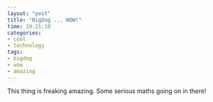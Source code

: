 ```yaml
---
layout: "post"
title: "BigDog ... WOW!"
time: 19:21:10
categories: 
- cool
- technology
tags: 
- bigdog
- wow
- amazing
---
```

<p>This thing is freaking amazing. Some serious maths going on in there!</p>
<p><object height="355" width="425"><param name="movie" value="http://www.youtube.com/v/W1czBcnX1Ww&amp;hl=en"></param>
<param name="wmode" value="transparent"></param><embed src="http://www.youtube.com/v/W1czBcnX1Ww&amp;hl=en" type="application/x-shockwave-flash" wmode="transparent" height="355" width="425"></embed></p>